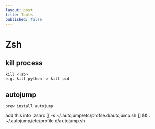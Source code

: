 ```yaml
---
layout: post
title: Tools
published: false
---
```


<!-- more -->

# Zsh

## kill process

    kill <Tab>
    e.g. kill python -> kill pid

## autojump

    brew install autojump

add this into .zshrc
    [[ -s ~/.autojump/etc/profile.d/autojump.sh ]] && . ~/.autojump/etc/profile.d/autojump.sh
